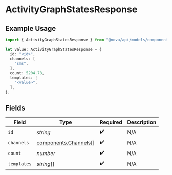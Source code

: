# ActivityGraphStatesResponse

## Example Usage

```typescript
import { ActivityGraphStatesResponse } from "@novu/api/models/components";

let value: ActivityGraphStatesResponse = {
  id: "<id>",
  channels: [
    "sms",
  ],
  count: 5204.78,
  templates: [
    "<value>",
  ],
};
```

## Fields

| Field                                                        | Type                                                         | Required                                                     | Description                                                  |
| ------------------------------------------------------------ | ------------------------------------------------------------ | ------------------------------------------------------------ | ------------------------------------------------------------ |
| `id`                                                         | *string*                                                     | :heavy_check_mark:                                           | N/A                                                          |
| `channels`                                                   | [components.Channels](../../models/components/channels.md)[] | :heavy_check_mark:                                           | N/A                                                          |
| `count`                                                      | *number*                                                     | :heavy_check_mark:                                           | N/A                                                          |
| `templates`                                                  | *string*[]                                                   | :heavy_check_mark:                                           | N/A                                                          |